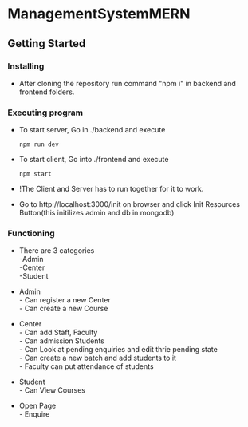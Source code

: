 # ManagementSystemMERN

## Getting Started

### Installing

* After cloning the repository run command "npm i" in backend and frontend folders.

### Executing program

* To start server, Go  in ./backend and execute
  ```
  npm run dev
  ```
* To start client, Go into ./frontend and execute
  ```
  npm start
  ```
* !The Client and Server has to run together for it to work.

* Go to http://localhost:3000/init on browser and click Init Resources Button(this initilizes admin and db in mongodb)

### Functioning

* There are 3 categories  
      -Admin  
      -Center  
      -Student  

* Admin   
      - Can register a new Center  
      - Can create a new Course  

* Center   
      - Can add Staff, Faculty  
      - Can admission Students  
      - Can Look at pending enquiries and edit thrie pending state  
      - Can create a new batch and add students to it  
      - Faculty can put attendance of students  

* Student  
      - Can View Courses  

* Open Page  
      - Enquire  
